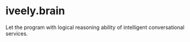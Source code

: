 # iveely.brain
Let the program with logical reasoning ability of intelligent conversational services.
